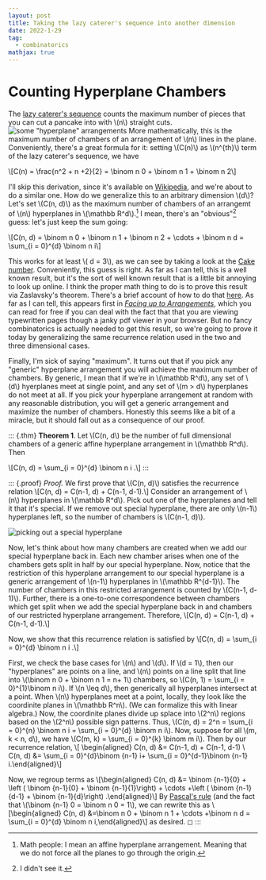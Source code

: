 ```yaml
---
layout: post
title: Taking the lazy caterer's sequence into another dimension 
date: 2022-1-29
tag:
  - combinatorics
mathjax: true 
---
```


# Counting Hyperplane Chambers

The [lazy caterer's sequence](https://en.wikipedia.org/wiki/Lazy_caterer%27s_sequence) counts the maximum number of pieces that you
can cut a pancake into with \\(n\\) straight cuts.
![some "hyperplane" arrangements](https://trivial-proofs.github.io/images/arrangement_growing.jpg)
More mathematically, this
is the maximum number of chambers of an arrangement of \\(n\\) lines in the
plane. Conveniently, there's a great formula for it: setting \\(C(n)\\) as
\\(n^{th}\\) term of the lazy caterer's sequence, we have

\\[C(n) = \frac{n^2 + n +2}{2} = \binom n 0 + \binom n 1 + \binom n 2\\]

I'll skip this derivation, since it's available on [Wikipedia](https://en.wikipedia.org/wiki/Lazy_caterer%27s_sequence), and we're about to do a similar one. How do we generalize this to an arbitrary dimension \\(d\\)?  Let's set \\(C(n, d)\\) as the maximum number of chambers of an arrangemt of \\(n\\)
hyperplanes in \\(\mathbb R^d\\).[^1] I mean, there's an "obvious\"[^2]
guess: let's just keep the sum going:

\\[C(n, d)  = \binom n 0 + \binom n 1 + \binom n 2 + \cdots + \binom n d  = \sum_{i = 0}^{d} \binom n i\\]

This works for at least \\( d = 3\\), as we can see by taking a look at the [Cake number](https://en.wikipedia.org/wiki/Cake_number). 
Conveniently, this guess is right. As far as I can tell, this is a well
known result, but it's the sort of well known result that is a little
bit annoying to look up online. I think the proper math thing to do is to prove this result via Zaslavsky's theorem. There's a brief account of how to do that [here](https://rangevoting.org/ZaslavskyTheorem.pdf). As far as I can tell, this appears first in *[Facing up to Arrangements](https://bookstore.ams.org/memo-1-154/)*, which you can read for free if you can deal with the fact that that you are viewing typewritten pages though a janky pdf viewer in your browser. But no fancy combinatorics is actually needed to get this result, so we're going to prove it today by generalizing the same recurrence relation used in the two and three dimensional cases. 



Finally, I'm sick of saying "maximum\". It turns out that if you pick
any \"generic\" hyperplane arrangement you will achieve the maximum
number of chambers. By generic, I mean that if we're in \\(\mathbb R^d\\), any set of \\(d\\) hyerplanes meet at single point, and any set of \\(m > d\\) hyperplanes do not meet at all. If you pick your hyperplane arrangement at random
with any reasonable distribution, you will get a generic arrangement and
maximize the number of chambers. Honestly this seems like a bit of a
miracle, but it should fall out as a consequence of our proof.

::: {.thm}
**Theorem 1**. Let \\(C(n, d\\) be the number of full dimensional chambers
of a generic affine hyperplane arrangement in \\(\mathbb R^d\\). Then

\\[C(n, d) = \sum_{i = 0}^{d} \binom n i .\\]
:::

::: {.proof}
*Proof.* We first prove that \\(C(n, d)\\) satisfies the recurrence relation
\\[C(n, d) = C(n-1, d) + C(n-1, d-1).\\]
Consider an arrangement of \\(n\\)
hyperplanes in \\(\mathbb R^d\\). Pick out one of the hyperplanes and tell
it that it's special. If we remove out special hyperplane, there are
only \\(n-1\\) hyperplanes left, so the number of chambers is \\(C(n-1, d)\\).

![picking out a special hyperplane](https://trivial-proofs.github.io/blog/2022/01/29/images/special_hyperplane.jpg)

Now, let's think about how many chambers are created when we add our
special hyperplane back in. Each new chamber arises when one of the
chambers gets split in half by our special hyperplane. Now, notice that
the restriction of this hyperplane arrangement to our special hyperplane
is a generic arrangement of \\(n-1\\) hyperplanes in \\(\mathbb R^{d-1}\\). The
number of chambers in this restricted arrangement is counted by
\\(C(n-1, d-1)\\). Further, there is a one-to-one correspondence between
chambers which get split when we add the special hyperplane back in and
chambers of our restricted hyperplane arrangement. Therefore,
\\[C(n, d) = C(n-1, d) + C(n-1, d-1).\\]

Now, we show that this recurrence relation is satisfied by
\\[C(n, d) = \sum_{i = 0}^{d} \binom n i .\\]

First, we check the base cases for \\(n\\) and \\(d\\). If \\(d = 1\\), then our
"hyperplanes\" are points on a line, and \\(n\\\) points on a line split that
line into \\(\binom n 0 + \binom n 1 = n+ 1\\) chambers, so
\\(C(n, 1) = \sum_{i = 0}^{1}\binom n i\\). If \\(n \leq d\\), then generically
all hyperplanes intersect at a point. When \\(n\\) hyperplanes meet at a point, locally, they look like the coordinite planes in \\(\mathbb R^n\\). (We can formalize this with linear algebra.) Now, the coordinite planes divide up splace into \\(2^n\\) regions based on the  \\(2^n\\)  possible sign patterns. Thus,
\\(C(n, d) = 2^n = \sum_{i = 0}^{n} \binom n i = \sum_{i = 0}^{d} \binom n i\\). Now, suppose for all
\\(m, k  < n, d\\), we have \\(C(m, k) = \sum_{i = 0}^{k}  \binom m i\\). Then
by our recurrence relation, \\[
\begin{aligned}
C(n, d) &=  C(n-1, d) + C(n-1, d-1) \\
C(n, d) &= \sum_{i = 0}^{d}\binom {n-1} i+  \sum_{i = 0}^{d-1}\binom {n-1} i.\end{aligned}\\]

Now, we regroup terms as \\[\begin{aligned}
C(n, d) &= \binom {n-1}{0} + \left ( \binom {n-1}{0} + \binom {n-1}{1}\right) + \cdots +\left ( \binom {n-1}{d-1} + \binom {n-1}{d}\right) .\end{aligned}\\]
By [Pascal's rule](https://en.wikipedia.org/wiki/Pascal%27s_rule) (and the fact that \\(\binom {n-1} 0 = \binom n 0 = 1\\),
we can rewrite this as \\[\begin{aligned}
C(n, d) &=\binom n 0 + \binom n 1 + \cdots  +\binom n d = \sum_{i = 0}^{d} \binom n i,\end{aligned}\\]
as desired. ◻
:::


[^1]: Math people: I mean an affine hyperplane arrangement. Meaning that
    we do not force all the planes to go through the origin.

[^2]: I didn't see it.
